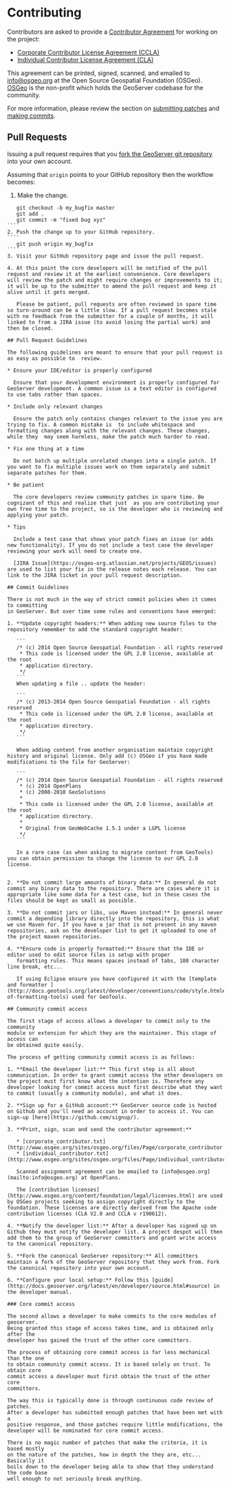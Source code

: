# Contributing

Contributors are asked to provide a [Contributor Agreement](http://wiki.osgeo.org/wiki/Contributor_Agreement) for working on the project:

* [Corporate Contributor License Agreement (CCLA)](http://wiki.osgeo.org/wiki/Corporate_Contributor_License_Agreement_(CCLA))
* [Individual Contributor License Agreement (CLA)](http://wiki.osgeo.org/wiki/Individual_Contributor_License_Agreement_(CLA))

This agreement can be printed, signed, scanned, and emailed to [info@osgeo.org](mailto:info@osgeo.org) at the Open Source Geospatial Foundation (OSGeo). [OSGeo](http://www.osgeo.org/content/foundation/about.html)
is the non-profit which holds the GeoServer codebase for the community.

For more information, please review the section on  [submitting patches](http://docs.geoserver.org/latest/en/developer/policies/patches.html) and [making commits](http://docs.geoserver.org/latest/en/developer/policies/committing.html).

## Pull Requests

Issuing a pull request requires that you [fork the GeoServer git repository ](https://github.com/geoserver/geoserver/fork_select) into 
your own account.

Assuming that `origin` points to your GitHub repository then the workflow becomes:

1. Make the change.

`````
   git checkout -b my_bugfix master
   git add .
   git commit -m "fixed bug xyz"
````
2. Push the change up to your GitHub repository.
````
   git push origin my_bugfix
````
3. Visit your GitHub repository page and issue the pull request. 

4. At this point the core developers will be notified of the pull request and review it at the earliest convenience. Core developers will review the patch and might require changes or improvements to it; it will be up to the submitter to amend the pull request and keep it alive until it gets merged.

   Please be patient, pull requests are often reviewed in spare time so turn-around can be a little slow. If a pull request becomes stale with no feedback from the submitter for a couple of months, it will linked to from a JIRA issue (to avoid losing the partial work) and then be closed.

## Pull Request Guidelines

The following guidelines are meant to ensure that your pull request is as easy as possible to  review.

* Ensure your IDE/editor is properly configured

  Ensure that your development environment is properly configured for GeoServer development. A common issue is a text editor is configured to use tabs rather than spaces.

* Include only relevant changes

  Ensure the patch only contains changes relevant to the issue you are trying to fix. A common mistake is  to include whitespace and formatting changes along with the relevant changes. These changes, while they  may seem harmless, make the patch much harder to read.

* Fix one thing at a time

  Do not batch up multiple unrelated changes into a single patch. If you want to fix multiple issues work on them separately and submit separate patches for them.

* Be patient

  The core developers review community patches in spare time. Be cognizant of this and realize that just  as you are contributing your own free time to the project, so is the developer who is reviewing and applying your patch.

* Tips

  Include a test case that shows your patch fixes an issue (or adds new functionality). If you do not include a test case the developer reviewing your work will need to create one.

  [JIRA Issue](https://osgeo-org.atlassian.net/projects/GEOS/issues) are used to list your fix in the release notes each release. You can link to the JIRA ticket in your pull request description.

## Commit Guidelines

There is not much in the way of strict commit policies when it comes to committing
in GeoServer. But over time some rules and conventions have emerged:

1. **Update copyright headers:** When adding new source files to the repository remember to add the standard copyright header:

   ```
   /* (c) 2014 Open Source Geospatial Foundation - all rights reserved
    * This code is licensed under the GPL 2.0 license, available at the root
    * application directory.
    */
   ```
   When updating a file .. update the header:

   ```
   /* (c) 2013-2014 Open Source Geospatial Foundation - all rights reserved
    * This code is licensed under the GPL 2.0 license, available at the root
    * application directory.
    */
   ```

   When adding content from another organisation maintain copyright history and original license. Only add (c) OSGeo if you have made modifications to the file for GeoServer:

   ```
   /* (c) 2014 Open Source Geospatial Foundation - all rights reserved
    * (c) 2014 OpenPlans
    * (c) 2008-2010 GeoSolutions
    * 
    * This code is licensed under the GPL 2.0 license, available at the root
    * application directory.
    * 
    * Original from GeoWebCache 1.5.1 under a LGPL license 
    */
   ```

   In a rare case (as when asking to migrate content from GeoTools) you can obtain permission to change the license to our GPL 2.0 license.


2. **Do not commit large amounts of binary data:** In general do not commit any binary data to the repository. There are cases where it is appropriate like some data for a test case, but in these cases the files should be kept as small as possible.

3. **Do not commit jars or libs, use Maven instead:** In general never commit a depending library directly into the repository, this is what we use Maven for. If you have a jar that is not present in any maven repositories, ask on the developer list to get it uploaded to one of the project maven repositories.

4. **Ensure code is properly formatted:** Ensure that the IDE or editor used to edit source files is setup with proper
   formatting rules. This means spaces instead of tabs, 100 character line break, etc...

   If using Eclipse ensure you have configured it with the [template and formatter ](http://docs.geotools.org/latest/developer/conventions/code/style.html#use-of-formatting-tools) used for GeoTools.

## Community commit access

The first stage of access allows a developer to commit only to the community
module or extension for which they are the maintainer. This stage of access can
be obtained quite easily.

The process of getting community commit access is as follows:

1. **Email the developer list:** This first step is all about communication. In order to grant commit access the other developers on the project must first know what the intention is. Therefore any developer looking for commit access must first describe what they want to commit (usually a community module), and what it does.

2. **Sign up for a GitHub account:** GeoServer source code is hosted on Github and you'll need an account in order to access it. You can sign-up [here](https://github.com/signup/).

3. **Print, sign, scan and send the contributor agreement:**

   * [corporate_contributor.txt](http://www.osgeo.org/sites/osgeo.org/files/Page/corporate_contributor.tx)
   * [individual_contributor.txt](http://www.osgeo.org/sites/osgeo.org/files/Page/individual_contributor.txt)

   Scanned assignment agreement can be emailed to [info@osgeo.org](mailto:info@osgeo.org) at OpenPlans.

   The [contribution licenses](http://www.osgeo.org/content/foundation/legal/licenses.html) are used by OSGeo projects seeking to assign copyright directly to the foundation. These licenses are directly derived from the Apache code contribution licenses (CLA V2.0 and CCLA v r190612).

4. **Notify the developer list:** After a developer has signed up on Github they must notify the developer list. A project despot will then add them to the group of GeoServer committers and grant write access to the canonical repository.

5. **Fork the canonical GeoServer repository:** All committers maintain a fork of the GeoServer repository that they work from. Fork the canonical repository into your own account.

6. **Configure your local setup:** Follow this [guide](http://docs.geoserver.org/latest/en/developer/source.html#source) in the developer manual.

### Core commit access

The second allows a developer to make commits to the core modules of geoserver.
Being granted this stage of access takes time, and is obtained only after the
developer has gained the trust of the other core committers.

The process of obtaining core commit access is far less mechanical than the one
to obtain community commit access. It is based solely on trust. To obtain core
commit access a developer must first obtain the trust of the other core
committers.

The way this is typically done is through continuous code review of patches.
After a developer has submitted enough patches that have been met with a
positive response, and those patches require little modifications, the
developer will be nominated for core commit access.

There is no magic number of patches that make the criteria, it is based mostly
on the nature of the patches, how in depth the they are, etc... Basically it
boils down to the developer being able to show that they understand the code base
well enough to not seriously break anything.
